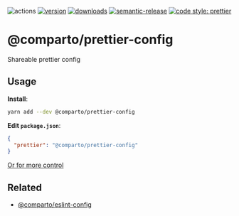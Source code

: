 ![actions][actions-badge]
[![version][version-badge]][package] [![downloads][downloads-badge]][npmtrends]
[![semantic-release][semantic-release-badge]][semantic-release]
[![code style: prettier][prettier-badge]][prettier]

# @comparto/prettier-config

Shareable prettier config

## Usage

**Install**:

```sh
yarn add --dev @comparto/prettier-config
```

**Edit `package.json`**:

```json
{
  "prettier": "@comparto/prettier-config"
}
```

[Or for more control](https://prettier.io/docs/en/configuration.html#sharing-configurations)

## Related

- [@comparto/eslint-config](https://github.com/jimmy-guzman/comparto-eslint-config)

[actions-badge]: https://img.shields.io/github/workflow/status/jimmy-guzman/comparto-prettier-config/cicd?label=actions&logo=github-actions&style=flat-square
[version-badge]: https://img.shields.io/npm/v/@comparto/prettier-config.svg?logo=npm&style=flat-square
[package]: https://www.npmjs.com/package/@comparto/prettier-config
[downloads-badge]: https://img.shields.io/npm/dm/@comparto/prettier-config.svg?logo=npm&style=flat-square
[npmtrends]: http://www.npmtrends.com/@comparto/prettier-config
[semantic-release]: https://github.com/semantic-release/semantic-release
[semantic-release-badge]: https://img.shields.io/badge/%20%20%F0%9F%93%A6%F0%9F%9A%80-semantic--release-e10079.svg?style=flat-square
[prettier-badge]: https://img.shields.io/badge/code_style-prettier-ff69b4.svg?style=flat-square
[prettier]: https://github.com/prettier/prettier

